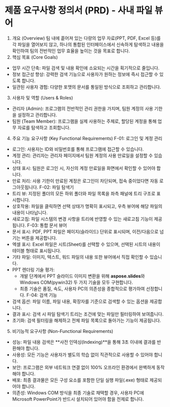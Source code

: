 # 제품 요구사항 정의서 (PRD) - 사내 파일 뷰어
1. 개요 (Overview)
팀 내에 흩어져 있는 다량의 업무 자료(PPT, PDF, Excel 등)를 각 파일을 열어보지 않고, 하나의 통합된 인터페이스에서 신속하게 탐색하고 내용을 확인하여 팀의 전반적인 업무 효율을 높이는 것을 목표로 합니다.
2. 핵심 목표 (Core Goals)
* 업무 시간 단축: 파일 검색 및 내용 확인에 소요되는 시간을 획기적으로 줄입니다.
* 정보 접근성 향상: 강력한 검색 기능으로 사용자가 원하는 정보에 즉시 접근할 수 있도록 합니다.
* 일관된 사용자 경험: 다양한 포맷의 문서를 통일된 방식으로 조회하고 관리합니다.
3. 사용자 및 역할 (Users & Roles)
* 관리자 (Admin): 프로그램의 전반적인 관리 권한을 가지며, 팀원 계정의 사용 기한을 설정하고 관리합니다.
* 팀원 (Team Member): 프로그램을 실제 사용하는 주체로, 할당된 계정을 통해 업무 자료를 탐색하고 조회합니다.
4. 주요 기능 요구사항 (Key Functional Requirements)
F-01: 로그인 및 계정 관리
* 로그인: 사용자는 ID와 비밀번호를 통해 프로그램에 접근할 수 있습니다.
* 계정 관리: 관리자는 관리자 페이지에서 팀원 계정의 사용 만료일을 설정할 수 있습니다.
* 상태 표시: 팀원은 로그인 시, 자신의 계정 만료일을 화면에서 확인할 수 있어야 합니다.
* 만료 처리: 사용 기한이 만료된 계정은 로그인이 차단되며, 접속 중이었다면 자동 로그아웃됩니다.
F-02: 파일 탐색기
* 트리 뷰: 지정된 폴더의 모든 하위 폴더와 파일 목록을 좌측 패널에 트리 구조로 표시합니다.
* 상호작용: 파일을 클릭하면 선택 상태가 명확히 표시되고, 우측 뷰어에 해당 파일의 내용이 나타납니다.
* 새로고침: 파일 시스템의 변경 사항을 트리에 반영할 수 있는 새로고침 기능이 제공됩니다.
F-03: 통합 문서 뷰어
* 문서 표시: PDF, PPT 파일은 페이지(슬라이드) 단위로 표시되며, 이전/다음으로 넘기는 버튼을 제공합니다.
* 엑셀 표시: Excel 파일은 시트(Sheet)를 선택할 수 있으며, 선택된 시트의 내용이 테이블 형태로 표시됩니다.
* 기타 파일: 이미지, 텍스트, 워드 파일의 내용 또한 뷰어에서 직접 확인할 수 있습니다.
* PPT 렌더링 기술 평가:
  * 개발 단계에서 PPT 슬라이드 이미지 변환을 위해 **aspose.slides**와 Windows COM(pywin32) 두 가지 기술을 모두 구현합니다.
  * 최종 기술은 품질, 속도, 사용자 PC의 의존성을 종합적으로 평가하여 선정합니다.
F-04: 검색 기능
* 검색 옵션: 파일 이름, 파일 내용, 확장자를 기준으로 검색할 수 있는 옵션을 제공합니다.
* 결과 표시: 검색 시 파일 탐색기 트리는 조건에 맞는 파일만 필터링하여 보여줍니다.
* 초기화: 검색 필터링을 해제하고 전체 파일 목록으로 돌아가는 기능이 제공됩니다.
5. 비기능적 요구사항 (Non-Functional Requirements)
* 성능: 파일 내용 검색은 **사전 인덱싱(Indexing)**을 통해 3초 이내에 결과를 반환해야 합니다.
* 사용성: 모든 기능은 사용자가 별도의 학습 없이 직관적으로 사용할 수 있어야 합니다.
* 보안: 프로그램은 외부 네트워크 연결 없이 100% 오프라인 환경에서 완벽하게 동작해야 합니다.
* 배포: 최종 결과물은 모든 구성 요소를 포함한 단일 실행 파일(.exe) 형태로 제공되어야 합니다.
* 의존성: Windows COM 방식을 최종 기술로 채택할 경우, 사용자 PC에 Microsoft PowerPoint가 반드시 설치되어 있어야 함을 전제로 합니다.